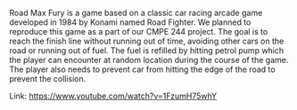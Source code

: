 Road Max Fury is a game based on a classic car racing arcade game developed in 1984 by Konami named Road Fighter. We planned to reproduce this game as a part of our CMPE 244 project. The goal is to reach the finish line without running out of time, avoiding other cars on the road or running out of fuel. The fuel is refilled by hitting petrol pump which the player can encounter at random location during the course of the game. The player also needs to prevent car from hitting the edge of the road to prevent the collision.

Link: https://www.youtube.com/watch?v=1FzumH75whY
